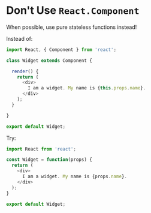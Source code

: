 # Don't Use `React.Component`

When possible, use pure stateless functions instead!

Instead of:

```javascript
import React, { Component } from 'react';

class Widget extends Component {

  render() {
    return (
      <div>
        I am a widget. My name is {this.props.name}.
      </div>
    );
  }

}

export default Widget;
```

Try:

```javascript
import React from 'react';

const Widget = function(props) {
  return (
    <div>
      I am a widget. My name is {props.name}.
    </div>
  );
}

export default Widget;
```
